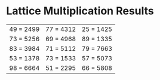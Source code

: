 # Lattice Multiplication Results

|   |   |   |
|---|---|---|
| 49 = 2499 | 77 = 4312 | 25 = 1425 |
| 73 = 5256 | 69 = 4968 | 89 = 1335 |
| 83 = 3984 | 71 = 5112 | 79 = 7663 |
| 53 = 1378 | 73 = 1533 | 57 = 5073 |
| 98 = 6664 | 51 = 2295 | 66 = 5808 |
